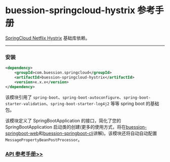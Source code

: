 # buession-springcloud-hystrix 参考手册


[SpringCloud Netflix Hystrix](https://spring.io/projects/spring-cloud-netflix) 基础库依赖。


---


### 安装

```xml
<dependency>
    <groupId>com.buession.springcloud</groupId>
    <artifactId>buession-springcloud-hystrix</artifactId>
    <version>x.x.x</version>
</dependency>
```

该模块引用了 `spring-boot`、`spring-boot-autoconfigure`、`spring-boot-starter-validation`、`spring-boot-starter-log4j2` 等等 spring boot 的基础包。

该模块定义了 SpringBootApplication 的接口，简化了您的 SpringBootApplication 启动类的创建(更多的使用方式，将在[buession-springboot-web](../web/index.md)和[buession-springboot-cli](../cli/index.md)讲解)。该模块还将自动自动配置 `MessagePropertyBeanPostProcessor`。


### [API 参考手册>>](https://javadoc.io/static/com.buession.springcloud/buession-springcloud-hystrix/2.0.1/)